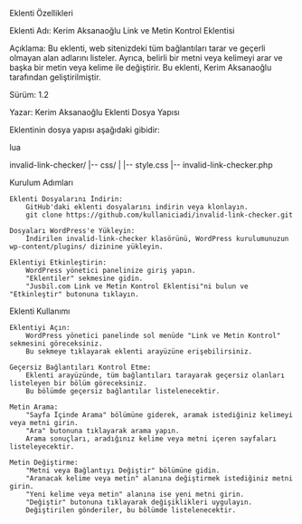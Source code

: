 Eklenti Özellikleri

Eklenti Adı: Kerim Aksanaoğlu Link ve Metin Kontrol Eklentisi

Açıklama: Bu eklenti, web sitenizdeki tüm bağlantıları tarar ve geçerli olmayan alan adlarını listeler. Ayrıca, belirli bir metni veya kelimeyi arar ve başka bir metin veya kelime ile değiştirir. Bu eklenti, Kerim Aksanaoğlu tarafından geliştirilmiştir.

Sürüm: 1.2

Yazar: Kerim Aksanaoğlu
Eklenti Dosya Yapısı

Eklentinin dosya yapısı aşağıdaki gibidir:

lua

invalid-link-checker/
|-- css/
|   |-- style.css
|-- invalid-link-checker.php

Kurulum Adımları

    Eklenti Dosyalarını İndirin:
        GitHub'daki eklenti dosyalarını indirin veya klonlayın.
        git clone https://github.com/kullaniciadi/invalid-link-checker.git

    Dosyaları WordPress'e Yükleyin:
        İndirilen invalid-link-checker klasörünü, WordPress kurulumunuzun wp-content/plugins/ dizinine yükleyin.

    Eklentiyi Etkinleştirin:
        WordPress yönetici panelinize giriş yapın.
        "Eklentiler" sekmesine gidin.
        "Jusbil.com Link ve Metin Kontrol Eklentisi"ni bulun ve "Etkinleştir" butonuna tıklayın.

Eklenti Kullanımı

    Eklentiyi Açın:
        WordPress yönetici panelinde sol menüde "Link ve Metin Kontrol" sekmesini göreceksiniz.
        Bu sekmeye tıklayarak eklenti arayüzüne erişebilirsiniz.

    Geçersiz Bağlantıları Kontrol Etme:
        Eklenti arayüzünde, tüm bağlantıları tarayarak geçersiz olanları listeleyen bir bölüm göreceksiniz.
        Bu bölümde geçersiz bağlantılar listelenecektir.

    Metin Arama:
        "Sayfa İçinde Arama" bölümüne giderek, aramak istediğiniz kelimeyi veya metni girin.
        "Ara" butonuna tıklayarak arama yapın.
        Arama sonuçları, aradığınız kelime veya metni içeren sayfaları listeleyecektir.

    Metin Değiştirme:
        "Metni veya Bağlantıyı Değiştir" bölümüne gidin.
        "Aranacak kelime veya metin" alanına değiştirmek istediğiniz metni girin.
        "Yeni kelime veya metin" alanına ise yeni metni girin.
        "Değiştir" butonuna tıklayarak değişiklikleri uygulayın.
        Değiştirilen gönderiler, bu bölümde listelenecektir.
